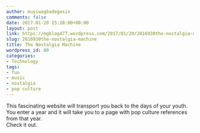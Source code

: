 ```yaml
---
author: muyiwagbadegesin
comments: false
date: 2017-01-20 15:28:00+00:00
layout: post
link: https://mgblog477.wordpress.com/2017/01/20/2016930the-nostalgia-machine/
slug: 2016930the-nostalgia-machine
title: The Nostalgia Machine
wordpress_id: 80
categories:
- Technology
tags:
- fun
- music
- nostalgia
- pop culture
---
```


This fascinating website will transport you back to the days of your youth.  
You enter a year and it will take you to a page with pop culture references from that year.  
Check it out.
